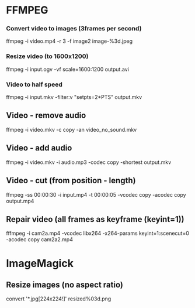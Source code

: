 # FFMPEG

### Convert video to images (3frames per second)

ffmpeg -i video.mp4 -r 3 -f image2 image-%3d.jpeg

### Resize video (to 1600x1200)

ffmpeg -i input.ogv -vf scale=1600:1200 output.avi

### Video to half speed

ffmpeg -i input.mkv -filter:v "setpts=2*PTS" output.mkv

## Video - remove audio

ffmpeg -i video.mkv -c copy -an video_no_sound.mkv

## Video - add audio

ffmpeg -i video.mkv -i audio.mp3 -codec copy -shortest output.mkv

## Video - cut (from position - length)

ffmpeg -ss 00:00:30 -i input.mp4 -t 00:00:05 -vcodec copy -acodec copy output.mp4

## Repair video (all frames as keyframe (keyint=1))

fffmpeg -i cam2a.mp4 -vcodec libx264 -x264-params keyint=1:scenecut=0 -acodec copy cam2a2.mp4

# ImageMagick

## Resize images (no aspect ratio)

convert '*.jpg[224x224!]' resized%03d.png
